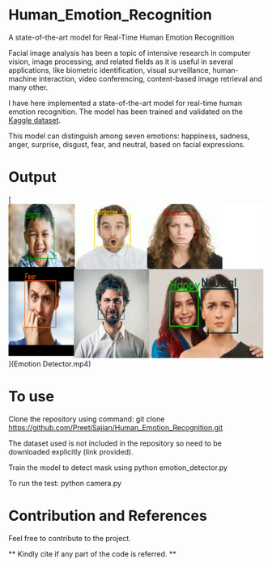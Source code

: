 # Human_Emotion_Recognition
A state-of-the-art model for Real-Time Human Emotion Recognition

Facial image analysis has been a topic of intensive research in computer vision, image processing, and related fields as it is useful in several applications, like biometric identification, visual surveillance, human-machine interaction, video conferencing, content-based image retrieval and many other.

I have here implemented a state-of-the-art model for real-time human emotion recognition. The model has been trained and validated on the [Kaggle dataset](https://www.kaggle.com/astraszab/facial-expression-dataset-image-folders-fer2013).

This model can distinguish among seven emotions: happiness, sadness, anger, surprise, disgust, fear, and neutral, based on facial expressions. 

# Output

[![Download to watch full video output](images/outut.png)](Emotion Detector.mp4)


# To use
Clone the repository using command: git clone https://github.com/PreetiSajjan/Human_Emotion_Recognition.git

The dataset used is not included in the repository so need to be downloaded explicitly (link provided).

Train the model to detect mask using python emotion_detector.py

To run the test: python camera.py

# Contribution and References

Feel free to contribute to the project.

** Kindly cite if any part of the code is referred. **
